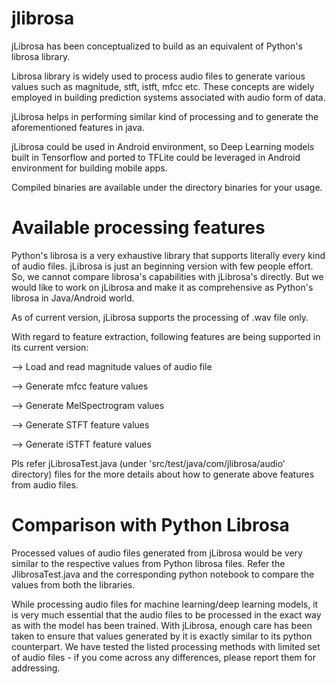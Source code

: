 # jlibrosa

jLibrosa has been conceptualized to build as an equivalent of Python's librosa library. 

Librosa library is widely used to process audio files to generate various values such as magnitude, stft, istft, mfcc etc. These concepts are widely employed in building prediction systems associated with audio form of data.

jLibrosa helps in performing similar kind of processing and to generate the aforementioned features in java. 

jLibrosa could be used in Android environment, so Deep Learning models built in Tensorflow and ported to TFLite could be leveraged in Android environment for building mobile apps.

Compiled binaries are available under the directory binaries for your usage.

# Available processing features

Python's librosa is a very exhaustive library that supports literally every kind of audio files. jLibrosa is just an beginning version with few people effort. So, we cannot compare librosa's capabilities with jLibrosa's directly. But we would like to work on jLibrosa and make it as comprehensive as Python's librosa in Java/Android world. 

As of current version, jLibrosa supports the processing of .wav file only. 

With regard to feature extraction, following features are being supported in its current version:

--> Load and read magnitude values of audio file

--> Generate mfcc feature values

--> Generate MelSpectrogram values

--> Generate STFT feature values

--> Generate iSTFT feature values

Pls refer jLibrosaTest.java (under 'src/test/java/com/jlibrosa/audio' directory) files for the more details about how to generate above features from audio files. 

# Comparison with Python Librosa

Processed values of audio files generated from jLibrosa would be very similar to the respective values from Python librosa files. Refer the JlibrosaTest.java and the corresponding python notebook to compare the values from both the libraries. 

While processing audio files for machine learning/deep learning models, it is very much essential that the audio files to be processed in the exact way as with the model has been trained. With jLibrosa, enough care has been taken to ensure that values generated by it is exactly similar to its python counterpart. We have tested the listed processing methods with limited set of audio files - if you come across any differences, please report them for addressing.

